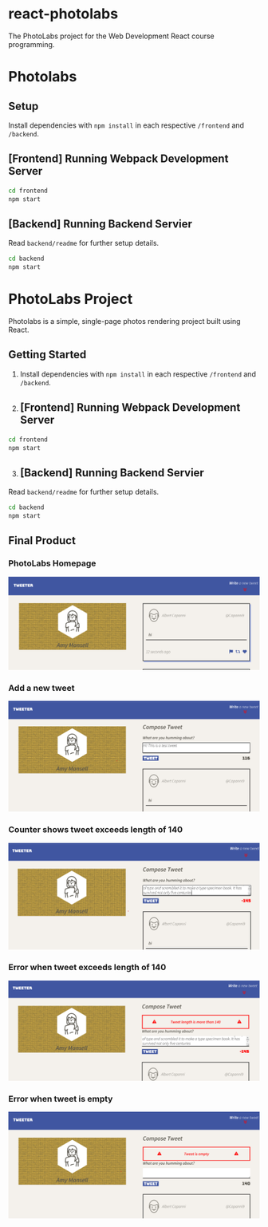 # react-photolabs

The PhotoLabs project for the Web Development React course programming.

# Photolabs

## Setup

Install dependencies with `npm install` in each respective `/frontend` and `/backend`.

## [Frontend] Running Webpack Development Server

```sh
cd frontend
npm start
```

## [Backend] Running Backend Servier

Read `backend/readme` for further setup details.

```sh
cd backend
npm start
```

# PhotoLabs Project

Photolabs is a simple, single-page photos rendering project built using React.

## Getting Started

1. Install dependencies with `npm install` in each respective `/frontend` and `/backend`.
2. ## [Frontend] Running Webpack Development Server

```sh
cd frontend
npm start
```

3. ## [Backend] Running Backend Servier

Read `backend/readme` for further setup details.

```sh
cd backend
npm start
```

## Final Product

### PhotoLabs Homepage

!["Homepage"](https://raw.githubusercontent.com/SinghALGO/tweeter/master/docs/Screenshot%202023-12-07%20190752.png)

### Add a new tweet

!["Add a new tweet"](https://raw.githubusercontent.com/SinghALGO/tweeter/master/docs/Screenshot%202023-12-07%20190849.png)

### Counter shows tweet exceeds length of 140

!["Counter shows tweet exceeds length of 140"](https://raw.githubusercontent.com/SinghALGO/tweeter/master/docs/Screenshot%202023-12-07%20191050.png)

### Error when tweet exceeds length of 140

!["Error when tweet exceeds length of 140"](https://raw.githubusercontent.com/SinghALGO/tweeter/master/docs/Screenshot%202023-12-07%20191118.png)

### Error when tweet is empty

!["Error when tweet is empty"](https://raw.githubusercontent.com/SinghALGO/tweeter/master/docs/Screenshot%202023-12-07%20191146.png)

```

```
